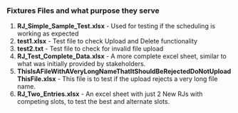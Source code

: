 ### Fixtures Files and what purpose they serve

1. **RJ_Simple_Sample_Test.xlsx** - Used for testing if the scheduling is working as expected
2. **test1.xlsx** - Test file to check Upload and Delete functionality
3. **test2.txt** - Test file to check for invalid file upload
4. **RJ_Test_Complete_Data.xlsx** - A more complete excel sheet, similar to what was initially provided by stakeholders.
5. **ThisIsAFileWithAVeryLongNameThatItShouldBeRejectedDoNotUploadThisFile.xlsx** - This file is to test if the upload rejects a very long file name.
6. **RJ_Two_Entries.xlsx** - An excel sheet with just 2 New RJs with competing slots, to test the best and alternate slots.
